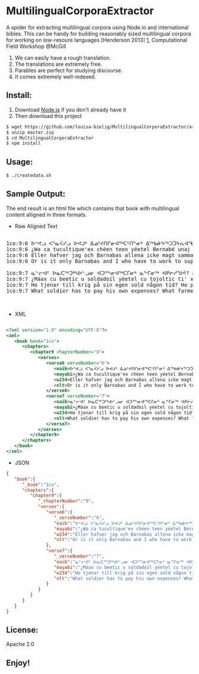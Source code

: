 MultilingualCorporaExtractor
============================

A spider for extracting multilingual corpora using Node.io and international bibles. This can be handy for building reasonably sized multilingual corpora for working on low-resoure languages [Henderson 2013] [1], Computational Field Workshop @McGill

1. We can easily have a rough translation.
2. The translations are extremely free.
3. Parables are perfect for studying discourse.
4. It comes extremely well-indexed.


Install:
--------

1. Download [Node.js](http://nodejs.org/) if you don't already have it
2. Then download this project

```bash
$ wget https://github.com/louisa-bielig/MultilingualCorporaExtractor/archive/master.zip
$ unzip master.zip
$ cd MultilingualCorporaExtractor
$ npm install 
```


Usage: 
------

```bash
$ ./createdata.sh

```


Sample Output:
--------------

The end result is an html file which contains that book with multilingual content alligned in three formats.  

* Raw Aligned Text

<pre>

1co:9:6 ᐅᕝᕙᓘ ᐸᕐᓇᐹᓯᓗ ᐅᕙᒍᒃ ᐃᓅᑦᔪᑎᒋᓂᐊᖅᑕᑦᑎᓐᓂᒃ ᐃᖅᑲᓁᔭᖅᑐᑑᔭᕆᐊᖃᖅᐱᓅᒃ? 
1co:9:6 ¿Wa ca tucultique'ex chéen teen yéetel Bernabé unaj c meyaj yéetel áakab? 
1co:9:6 Eller hafver jag och Barnabas allena icke magt sammaledes göra? 
1co:9:6 Or is it only Barnabas and I who have to work to support ourselves?

1co:9:7 ᓇᓪᓕᐊᑦ ᐅᓇᑕᖅᑐᒃᓴᐅᓪᓗᓂ ᐊᑐᕐᖕᓂᐊᖅᑕᒥᓂᒃ ᓇᖕᒥᓂᖅ ᐊᑭᓖᓲᖑᕚ? ᓇᓪᓕᐊᑦ ᕔᓂᒃᓴᓂᒃ ᑲᓐᖓᖅᓱᓚᐅᖅᑕᒥᓂᒃ ᐱᕈᖅᓰᕕᖁᑎᒥᓂᑦ ᐱᕈᖅᑐᓂᒃ ᓂᕆᕙᓐᖏᓛᖅ? ᓇᓪᓕᐊᓪᓗ ᐆᒪᔪᓂᒃ ᑲᒪᔨᐅᔪᖅ ᐆᒪᔪᖁᑎᒥ ᐃᒻᒧᖏᓐᓂᒃ ᐃᒻᒧᒃᑖᖅᕕᖃᖅᐸᓐᖏᓛᖅ?
1co:9:7 ¿Máax cu beetic u soldadoil yéetel cu tojoltic ti' xan ba'ax cu xupic? ¿Máax cu pakic uva cu dzo'ocole' ma' tu jaantic u yich? ¿Máax cu canantic j tamano'ob cu dzo'ocole' ma' tu yukik u kaab u yiim le j tamano'obo'? 
1co:9:7 Ho tjenar till krig på sin egen sold någon tid? Ho planterar en vingård, och icke äter af hans frukt? Eller ho vaktar en hjord, och äter icke af hjordsens mjölk? 
1co:9:7 What soldier has to pay his own expenses? What farmer plants a vineyard and doesn’t have the right to eat some of its fruit? What shepherd cares for a flock of sheep and isn’t allowed to drink some of the milk? 


</pre>

* XML

```xml

<?xml version="1.0" encoding="UTF-8"?>
<xml>
   <book book="1co">
      <chapters>
         <chapter9 chapterNumber="9">
            <verses>
               <verse6 verseNumber="6">
                  <eaib>ᐅᕝᕙᓘ ᐸᕐᓇᐹᓯᓗ ᐅᕙᒍᒃ ᐃᓅᑦᔪᑎᒋᓂᐊᖅᑕᑦᑎᓐᓂᒃ ᐃᖅᑲᓁᔭᖅᑐᑑᔭᕆᐊᖃᖅᐱᓅᒃ?</eaib>
                  <mayabi>¿Wa ca tucultique'ex chéen teen yéetel Bernabé unaj c meyaj yéetel áakab?</mayabi>
                  <w234>Eller hafver jag och Barnabas allena icke magt sammaledes göra?</w234>
                  <nlt>Or is it only Barnabas and I who have to work to support ourselves?</nlt>
               </verse6>
               <verse7 verseNumber="7">
                  <eaib>ᓇᓪᓕᐊᑦ ᐅᓇᑕᖅᑐᒃᓴᐅᓪᓗᓂ ᐊᑐᕐᖕᓂᐊᖅᑕᒥᓂᒃ ᓇᖕᒥᓂᖅ ᐊᑭᓖᓲᖑᕚ? ᓇᓪᓕᐊᑦ ᕔᓂᒃᓴᓂᒃ ᑲᓐᖓᖅᓱᓚᐅᖅᑕᒥᓂᒃ ᐱᕈᖅᓰᕕᖁᑎᒥᓂᑦ ᐱᕈᖅᑐᓂᒃ ᓂᕆᕙᓐᖏᓛᖅ? ᓇᓪᓕᐊᓪᓗ ᐆᒪᔪᓂᒃ ᑲᒪᔨᐅᔪᖅ ᐆᒪᔪᖁᑎᒥ ᐃᒻᒧᖏᓐᓂᒃ ᐃᒻᒧᒃᑖᖅᕕᖃᖅᐸᓐᖏᓛᖅ?</eaib>
                  <mayabi>¿Máax cu beetic u soldadoil yéetel cu tojoltic ti' xan ba'ax cu xupic? ¿Máax cu pakic uva cu dzo'ocole' ma' tu jaantic u yich? ¿Máax cu canantic j tamano'ob cu dzo'ocole' ma' tu yukik u kaab u yiim le j tamano'obo'?</mayabi>
                  <w234>Ho tjenar till krig på sin egen sold någon tid? Ho planterar en vingård, och icke äter af hans frukt? Eller ho vaktar en hjord, och äter icke af hjordsens mjölk?</w234>
                  <nlt>What soldier has to pay his own expenses? What farmer plants a vineyard and doesn’t have the right to eat some of its fruit? What shepherd cares for a flock of sheep and isn’t allowed to drink some of the milk?</nlt>
               </verse7>
            </verses>
         </chapter9>
      </chapters>
   </book>
</xml>

```

* JSON

```json
{
   "book":{
      "_book":"1co",
      "chapters":{
         "chapter9":{
            "_chapterNumber":"9",
            "verses":{
               "verse6":{
                  "_verseNumber":"6",
                  "eaib":"ᐅᕝᕙᓘ ᐸᕐᓇᐹᓯᓗ ᐅᕙᒍᒃ ᐃᓅᑦᔪᑎᒋᓂᐊᖅᑕᑦᑎᓐᓂᒃ ᐃᖅᑲᓁᔭᖅᑐᑑᔭᕆᐊᖃᖅᐱᓅᒃ? ",
                  "mayabi":"¿Wa ca tucultique'ex chéen teen yéetel Bernabé unaj c meyaj yéetel áakab? ",
                  "w234":"Eller hafver jag och Barnabas allena icke magt sammaledes göra? ",
                  "nlt":"Or is it only Barnabas and I who have to work to support ourselves?"
               },
               "verse7":{
                  "_verseNumber":"7",
                  "eaib":"ᓇᓪᓕᐊᑦ ᐅᓇᑕᖅᑐᒃᓴᐅᓪᓗᓂ ᐊᑐᕐᖕᓂᐊᖅᑕᒥᓂᒃ ᓇᖕᒥᓂᖅ ᐊᑭᓖᓲᖑᕚ? ᓇᓪᓕᐊᑦ ᕔᓂᒃᓴᓂᒃ ᑲᓐᖓᖅᓱᓚᐅᖅᑕᒥᓂᒃ ᐱᕈᖅᓰᕕᖁᑎᒥᓂᑦ ᐱᕈᖅᑐᓂᒃ ᓂᕆᕙᓐᖏᓛᖅ? ᓇᓪᓕᐊᓪᓗ ᐆᒪᔪᓂᒃ ᑲᒪᔨᐅᔪᖅ ᐆᒪᔪᖁᑎᒥ ᐃᒻᒧᖏᓐᓂᒃ ᐃᒻᒧᒃᑖᖅᕕᖃᖅᐸᓐᖏᓛᖅ?",
                  "mayabi":"¿Máax cu beetic u soldadoil yéetel cu tojoltic ti' xan ba'ax cu xupic? ¿Máax cu pakic uva cu dzo'ocole' ma' tu jaantic u yich? ¿Máax cu canantic j tamano'ob cu dzo'ocole' ma' tu yukik u kaab u yiim le j tamano'obo'? ",
                  "w234":"Ho tjenar till krig på sin egen sold någon tid? Ho planterar en vingård, och icke äter af hans frukt? Eller ho vaktar en hjord, och äter icke af hjordsens mjölk? ",
                  "nlt":"What soldier has to pay his own expenses? What farmer plants a vineyard and doesn’t have the right to eat some of its fruit? What shepherd cares for a flock of sheep and isn’t allowed to drink some of the milk? "
               }
            }
         }
      }
   }
}
```

License:
--------

Apache 2.0 


  [1]: http://migmaq.org/wp-content/uploads/2013/04/field_slides.pdf        "Henderson 2013"

Enjoy!
------

